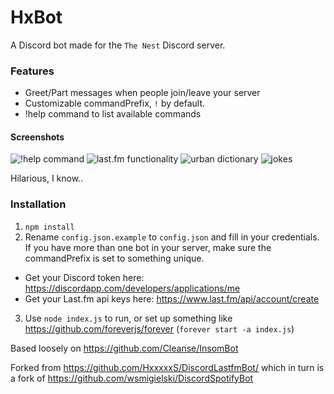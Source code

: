 # HxBot
A Discord bot made for the `The Nest` Discord server.

### Features
- Greet/Part messages when people join/leave your server
- Customizable commandPrefix, `!` by default.
- !help command to list available commands

#### Screenshots
![!help command](https://i.imgur.com/L14ySLD.png)
![last.fm functionality](https://i.imgur.com/u9pRQvm.png)
![urban dictionary](https://i.imgur.com/vTCSjax.png)
![jokes](https://i.imgur.com/fgTle1N.png)

Hilarious, I know..

### Installation
1. `npm install`
2. Rename `config.json.example` to `config.json` and fill in your credentials. If you have more than one bot in your server, make sure the commandPrefix is set to something unique.
  - Get your Discord token here: https://discordapp.com/developers/applications/me
  - Get your Last.fm api keys here: https://www.last.fm/api/account/create
3. Use `node index.js` to run, or set up something like https://github.com/foreverjs/forever (`forever start -a index.js`)

Based loosely on https://github.com/Cleanse/InsomBot

Forked from https://github.com/HxxxxxS/DiscordLastfmBot/ which in turn is a fork of https://github.com/wsmigielski/DiscordSpotifyBot
